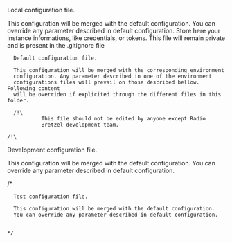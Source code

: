 
   Local configuration file.

   This configuration will be merged with the default configuration.
   You can override any parameter described in default configuration.
   Store here your instance informations, like credentials, or tokens. This file
   will remain private and is present in the .gitignore file



      Default configuration file.

      This configuration will be merged with the corresponding environment
      configuration. Any parameter described in one of the environment
      configurations files will prevail on those described bellow. Following content
      will be overriden if explicited through the different files in this folder.

      /!\
               This file should not be edited by anyone except Radio
               Bretzel development team.
                                                                           /!\




   Development configuration file.

   This configuration will be merged with the default configuration.
   You can override any parameter described in default configuration.

   /*

      Test configuration file.

      This configuration will be merged with the default configuration.
      You can override any parameter described in default configuration.

                                                                              */
   
